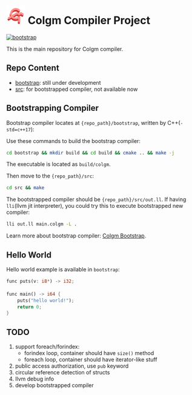 # <img src="doc/colgm.svg" height="50px"/> Colgm Compiler Project

[![bootstrap](https://github.com/colgm/colgm/actions/workflows/ci.yml/badge.svg)](https://github.com/colgm/colgm/actions/workflows/ci.yml)

This is the main repository for Colgm compiler.

## Repo Content

- [bootstrap](./bootstrap/README.md): still under development
- [src](./src/README.md): for bootstrapped compiler, not available now

## Bootstrapping Compiler

Bootstrap compiler locates at `{repo_path}/bootstrap`,
written by C++(`-std=c++17`):

Use these commands to build the bootstrap compiler:

```sh
cd bootstrap && mkdir build && cd build && cmake .. && make -j
```

The executable is located as `build/colgm`.

Then move to the `{repo_path}/src`:

```sh
cd src && make
```

The bootstrapped compiler should be `{repo_path}/src/out.ll`.
If having `lli`(llvm jit interpreter), you could try this to
execute bootstrapped new compiler:

```sh
lli out.ll main.colgm -L .
```

Learn more about bootstrap compiler: [Colgm Bootstrap](./bootstrap/README.md).

## Hello World

Hello world example is available in `bootstrap`:

```rust
func puts(v: i8*) -> i32;

func main() -> i64 {
    puts("hello world!");
    return 0;
}
```

## TODO

1. support foreach/forindex:
    - forindex loop, container should have `size()` method
    - foreach loop, container should have iterator-like stuff
2. public access authorization, use `pub` keyword
3. circular reference detection of structs
4. llvm debug info
5. develop bootstrapped compiler
